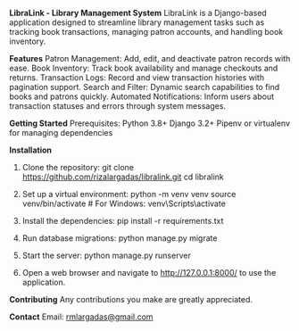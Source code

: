 **LibraLink - Library Management System**
LibraLink is a Django-based application designed to streamline library management tasks such as tracking book transactions, managing patron accounts, and handling book inventory. 

**Features**
Patron Management: Add, edit, and deactivate patron records with ease.
Book Inventory: Track book availability and manage checkouts and returns.
Transaction Logs: Record and view transaction histories with pagination support.
Search and Filter: Dynamic search capabilities to find books and patrons quickly.
Automated Notifications: Inform users about transaction statuses and errors through system messages.

**Getting Started**
Prerequisites:
Python 3.8+
Django 3.2+
Pipenv or virtualenv for managing dependencies

**Installation**
1. Clone the repository:
git clone https://github.com/rizalargadas/libralink.git
cd libralink

2. Set up a virtual environment:
python -m venv venv
source venv/bin/activate  # For Windows: venv\Scripts\activate

3. Install the dependencies:
pip install -r requirements.txt

4. Run database migrations:
python manage.py migrate

5. Start the server:
python manage.py runserver

6. Open a web browser and navigate to http://127.0.0.1:8000/ to use the application.
   
**Contributing**
Any contributions you make are greatly appreciated.

**Contact**
Email: rmlargadas@gmail.com
